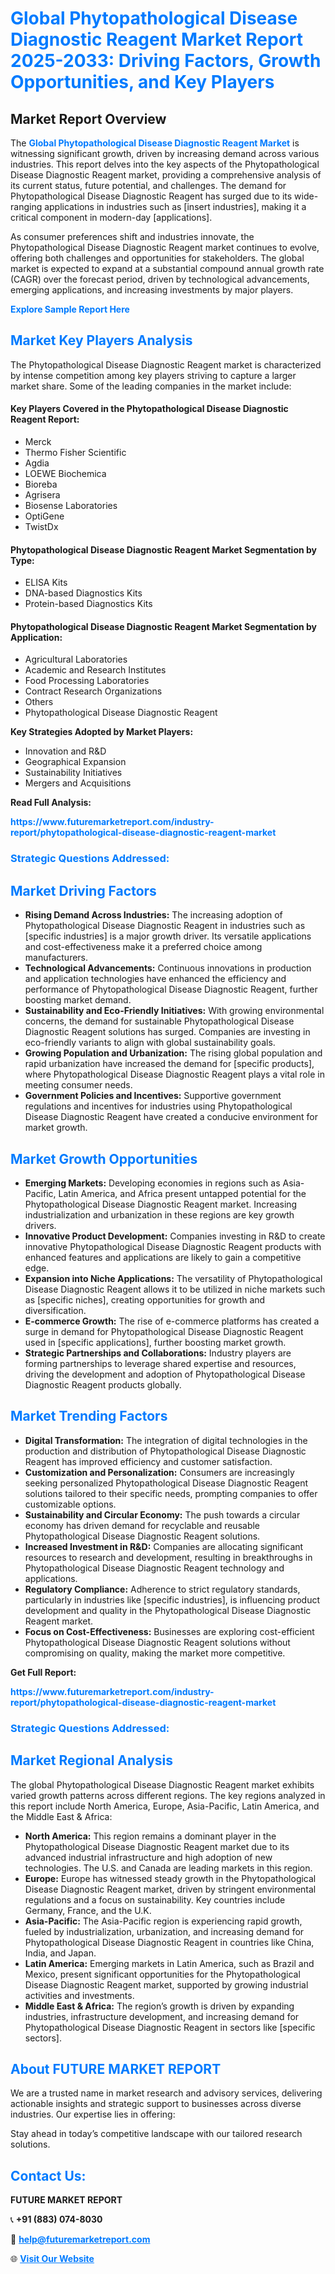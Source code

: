 <h1 style="color: #007BFF;">Global Phytopathological Disease Diagnostic Reagent Market Report 2025-2033: Driving Factors, Growth Opportunities, and Key Players</h1>

<section id="overview">
<h2>Market Report Overview</h2>
<p>The <a href="https://www.futuremarketreport.com/industry-report/phytopathological-disease-diagnostic-reagent-market" style="color: #007BFF; text-decoration: none;"><strong>Global Phytopathological Disease Diagnostic Reagent Market</strong></a> is witnessing significant growth, driven by increasing demand across various industries. This report delves into the key aspects of the Phytopathological Disease Diagnostic Reagent market, providing a comprehensive analysis of its current status, future potential, and challenges. The demand for Phytopathological Disease Diagnostic Reagent has surged due to its wide-ranging applications in industries such as [insert industries], making it a critical component in modern-day [applications].</p>
<p>As consumer preferences shift and industries innovate, the Phytopathological Disease Diagnostic Reagent market continues to evolve, offering both challenges and opportunities for stakeholders. The global market is expected to expand at a substantial compound annual growth rate (CAGR) over the forecast period, driven by technological advancements, emerging applications, and increasing investments by major players.</p>
</section>

<section id="overview">
<p><a href="https://www.futuremarketreport.com/request-sample/reportId=123921" style="color: #007BFF; text-decoration: none;"><strong>Explore Sample Report Here</strong></a></p>
</section>

<section id="key-players">
<h2 style="color: #007BFF;">Market Key Players Analysis</h2>
<p>The Phytopathological Disease Diagnostic Reagent market is characterized by intense competition among key players striving to capture a larger market share. Some of the leading companies in the market include:</p>
<h4>Key Players Covered in the Phytopathological Disease Diagnostic Reagent Report:</h4>
<ul><li>Merck</li><li>Thermo Fisher Scientific</li><li>Agdia</li><li>LOEWE Biochemica</li><li>Bioreba</li><li>Agrisera</li><li>Biosense Laboratories</li><li>OptiGene</li><li>TwistDx</li></ul>
<h4>Phytopathological Disease Diagnostic Reagent Market Segmentation by Type:</h4>
<ul><li>ELISA Kits</li><li>DNA-based Diagnostics Kits</li><li>Protein-based Diagnostics Kits</li></ul>

<h4>Phytopathological Disease Diagnostic Reagent Market Segmentation by Application:</h4>
<ul><li>Agricultural Laboratories</li><li>Academic and Research Institutes</li><li>Food Processing Laboratories</li><li>Contract Research Organizations</li><li>Others</li><li>Phytopathological Disease Diagnostic Reagent</li></ul>
<p><strong>Key Strategies Adopted by Market Players:</strong></p>
<ul>
<li>Innovation and R&D</li>
<li>Geographical Expansion</li>
<li>Sustainability Initiatives</li>
<li>Mergers and Acquisitions</li>
</ul>
</section>

<section>
<p><strong>Read Full Analysis: </strong></p><a href="https://www.futuremarketreport.com/industry-report/phytopathological-disease-diagnostic-reagent-market" style="color: #007BFF; text-decoration: none;"><strong>https://www.futuremarketreport.com/industry-report/phytopathological-disease-diagnostic-reagent-market</strong></a>
<h3 style="color: #007BFF;">Strategic Questions Addressed:</h3>
</section>

<section id="driving-factors">
<h2 style="color: #007BFF;">Market Driving Factors</h2>
<ul>
<li><strong>Rising Demand Across Industries:</strong> The increasing adoption of Phytopathological Disease Diagnostic Reagent in industries such as [specific industries] is a major growth driver. Its versatile applications and cost-effectiveness make it a preferred choice among manufacturers.</li>
<li><strong>Technological Advancements:</strong> Continuous innovations in production and application technologies have enhanced the efficiency and performance of Phytopathological Disease Diagnostic Reagent, further boosting market demand.</li>
<li><strong>Sustainability and Eco-Friendly Initiatives:</strong> With growing environmental concerns, the demand for sustainable Phytopathological Disease Diagnostic Reagent solutions has surged. Companies are investing in eco-friendly variants to align with global sustainability goals.</li>
<li><strong>Growing Population and Urbanization:</strong> The rising global population and rapid urbanization have increased the demand for [specific products], where Phytopathological Disease Diagnostic Reagent plays a vital role in meeting consumer needs.</li>
<li><strong>Government Policies and Incentives:</strong> Supportive government regulations and incentives for industries using Phytopathological Disease Diagnostic Reagent have created a conducive environment for market growth.</li>
</ul>
</section>

<section id="growth-opportunities">
<h2 style="color: #007BFF;">Market Growth Opportunities</h2>
<ul>
<li><strong>Emerging Markets:</strong> Developing economies in regions such as Asia-Pacific, Latin America, and Africa present untapped potential for the Phytopathological Disease Diagnostic Reagent market. Increasing industrialization and urbanization in these regions are key growth drivers.</li>
<li><strong>Innovative Product Development:</strong> Companies investing in R&D to create innovative Phytopathological Disease Diagnostic Reagent products with enhanced features and applications are likely to gain a competitive edge.</li>
<li><strong>Expansion into Niche Applications:</strong> The versatility of Phytopathological Disease Diagnostic Reagent allows it to be utilized in niche markets such as [specific niches], creating opportunities for growth and diversification.</li>
<li><strong>E-commerce Growth:</strong> The rise of e-commerce platforms has created a surge in demand for Phytopathological Disease Diagnostic Reagent used in [specific applications], further boosting market growth.</li>
<li><strong>Strategic Partnerships and Collaborations:</strong> Industry players are forming partnerships to leverage shared expertise and resources, driving the development and adoption of Phytopathological Disease Diagnostic Reagent products globally.</li>
</ul>
</section>

<section id="trending-factors">
<h2 style="color: #007BFF;">Market Trending Factors</h2>
<ul>
<li><strong>Digital Transformation:</strong> The integration of digital technologies in the production and distribution of Phytopathological Disease Diagnostic Reagent has improved efficiency and customer satisfaction.</li>
<li><strong>Customization and Personalization:</strong> Consumers are increasingly seeking personalized Phytopathological Disease Diagnostic Reagent solutions tailored to their specific needs, prompting companies to offer customizable options.</li>
<li><strong>Sustainability and Circular Economy:</strong> The push towards a circular economy has driven demand for recyclable and reusable Phytopathological Disease Diagnostic Reagent solutions.</li>
<li><strong>Increased Investment in R&D:</strong> Companies are allocating significant resources to research and development, resulting in breakthroughs in Phytopathological Disease Diagnostic Reagent technology and applications.</li>
<li><strong>Regulatory Compliance:</strong> Adherence to strict regulatory standards, particularly in industries like [specific industries], is influencing product development and quality in the Phytopathological Disease Diagnostic Reagent market.</li>
<li><strong>Focus on Cost-Effectiveness:</strong> Businesses are exploring cost-efficient Phytopathological Disease Diagnostic Reagent solutions without compromising on quality, making the market more competitive.</li>
</ul>
</section>

<section>
<p><strong>Get Full Report: </strong></p><a href="https://www.futuremarketreport.com/industry-report/phytopathological-disease-diagnostic-reagent-market" style="color: #007BFF; text-decoration: none;"><strong>https://www.futuremarketreport.com/industry-report/phytopathological-disease-diagnostic-reagent-market</strong></a>
<h3 style="color: #007BFF;">Strategic Questions Addressed:</h3>
</section>


<section id="regional-analysis">
<h2 style="color: #007BFF;">Market Regional Analysis</h2>
<p>The global Phytopathological Disease Diagnostic Reagent market exhibits varied growth patterns across different regions. The key regions analyzed in this report include North America, Europe, Asia-Pacific, Latin America, and the Middle East & Africa:</p>
<ul>
<li><strong>North America:</strong> This region remains a dominant player in the Phytopathological Disease Diagnostic Reagent market due to its advanced industrial infrastructure and high adoption of new technologies. The U.S. and Canada are leading markets in this region.</li>
<li><strong>Europe:</strong> Europe has witnessed steady growth in the Phytopathological Disease Diagnostic Reagent market, driven by stringent environmental regulations and a focus on sustainability. Key countries include Germany, France, and the U.K.</li>
<li><strong>Asia-Pacific:</strong> The Asia-Pacific region is experiencing rapid growth, fueled by industrialization, urbanization, and increasing demand for Phytopathological Disease Diagnostic Reagent in countries like China, India, and Japan.</li>
<li><strong>Latin America:</strong> Emerging markets in Latin America, such as Brazil and Mexico, present significant opportunities for the Phytopathological Disease Diagnostic Reagent market, supported by growing industrial activities and investments.</li>
<li><strong>Middle East & Africa:</strong> The region’s growth is driven by expanding industries, infrastructure development, and increasing demand for Phytopathological Disease Diagnostic Reagent in sectors like [specific sectors].</li>
</ul>
</section>

<footer>
<h2 style="color: #007BFF;">About FUTURE MARKET REPORT</h2>
<p>We are a trusted name in market research and advisory services, delivering actionable insights and strategic support to businesses across diverse industries. Our expertise lies in offering:</p>

<p>Stay ahead in today’s competitive landscape with our tailored research solutions.</p>

<h2 style="color: #007BFF;">Contact Us:</h2>
<p><strong>FUTURE MARKET REPORT</strong></p>
<p>📞 <strong>+91 (883) 074-8030</strong></p>
<p>📧 <strong><a href="mailto:help@futuremarketreport.com" style="color: #007BFF;">help@futuremarketreport.com</a></strong></p>
<p>🌐 <strong><a href="https://www.futuremarketreport.com/" style="color: #007BFF;">Visit Our Website</a></strong></p>
</footer>